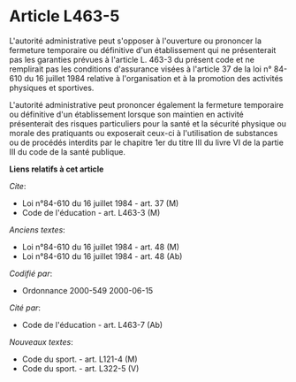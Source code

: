 # Article L463-5

L'autorité administrative peut s'opposer à l'ouverture ou prononcer la fermeture temporaire ou définitive d'un établissement
qui ne présenterait pas les garanties prévues à l'article L. 463-3 du présent code et ne remplirait pas les conditions
d'assurance visées à l'article 37 de la loi n° 84-610 du 16 juillet 1984 relative à l'organisation et à la promotion des
activités physiques et sportives.

L'autorité administrative peut prononcer également la fermeture temporaire ou définitive d'un établissement lorsque son
maintien en activité présenterait des risques particuliers pour la santé et la sécurité physique ou morale des pratiquants ou
exposerait ceux-ci à l'utilisation de substances ou de procédés interdits par le chapitre 1er du titre III du livre VI de la
partie III du code de la santé publique.

**Liens relatifs à cet article**

_Cite_:

  - Loi n°84-610 du 16 juillet 1984 - art. 37 (M)
  - Code de l'éducation - art. L463-3 (M)

_Anciens textes_:

  - Loi n°84-610 du 16 juillet 1984 - art. 48 (M)
  - Loi n°84-610 du 16 juillet 1984 - art. 48 (Ab)

_Codifié par_:

  - Ordonnance 2000-549 2000-06-15

_Cité par_:

  - Code de l'éducation - art. L463-7 (Ab)

_Nouveaux textes_:

  - Code du sport. - art. L121-4 (M)
  - Code du sport. - art. L322-5 (V)
